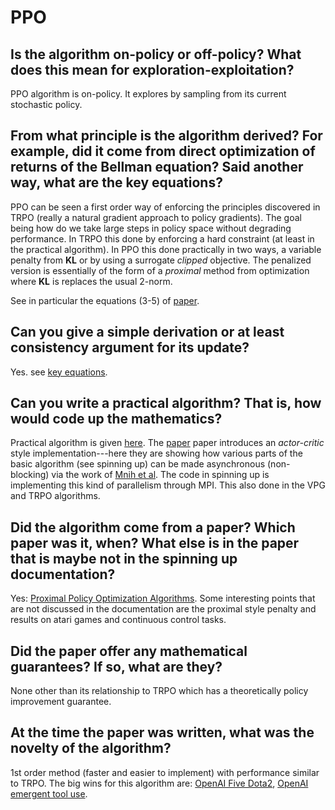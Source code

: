 # PPO

## Is the algorithm on-policy or off-policy? What does this mean for exploration-exploitation? 
PPO algorithm is on-policy. It explores by sampling from its current stochastic policy.
## From what principle is the algorithm derived? For example, did it come from direct optimization of returns of the Bellman equation? Said another way, what are the key equations?
PPO can be seen a first order way of enforcing the principles discovered in TRPO (really a natural gradient approach to policy gradients). The goal being how do we take large steps in policy
space without degrading performance. In TRPO this done by enforcing a hard constraint (at least in the practical algorithm). In PPO this done practically in two ways, a variable penalty from **KL**
or by using a surrogate *clipped* objective. The penalized version is essentially of the form of a *proximal* method from optimization where **KL** is replaces the usual 2-norm. 

See in particular the equations (3-5) of [paper](https://arxiv.org/pdf/1707.06347.pdf).
## Can you give a simple derivation or at least consistency argument for its update?
Yes. see [key equations](https://spinningup.openai.com/en/latest/algorithms/ppo.html#key-equations).
## Can you write a practical algorithm? That is, how would code up the mathematics?
Practical algorithm is given [here](https://spinningup.openai.com/en/latest/algorithms/ppo.html#pseudocode). The [paper](https://arxiv.org/pdf/1707.06347.pdf) paper introduces
an *actor-critic* style implementation---here they are showing how various parts of the basic algorithm (see spinning up) can be made asynchronous (non-blocking) via the 
work of [Mnih et al](https://arxiv.org/abs/1602.01783). The code in spinning up is implementing this kind of parallelism through MPI. This also done in the VPG and TRPO algorithms.
## Did the algorithm come from a paper? Which paper was it, when? What else is in the paper that is maybe not in the spinning up documentation?
Yes: [Proximal Policy Optimization Algorithms](https://arxiv.org/pdf/1707.06347.pdf). Some interesting points that are not discussed in the documentation are the proximal style
penalty and results on atari games and continuous control tasks.
## Did the paper offer any mathematical guarantees? If so, what are they?
None other than its relationship to TRPO which has a theoretically policy improvement guarantee.
## At the time the paper was written, what was the novelty of the algorithm?
1st order method (faster and easier to implement) with performance similar to TRPO. The big wins for this algorithm are: [OpenAI Five Dota2](https://openai.com/blog/openai-five/), 
[OpenAI emergent tool use](https://openai.com/blog/emergent-tool-use/).


